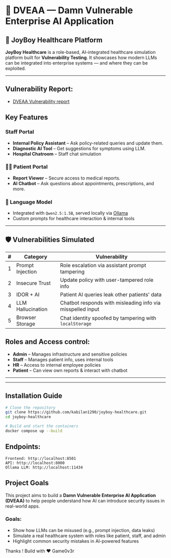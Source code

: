 # 💉 DVEAA — Damn Vulnerable Enterprise AI Application

## 🏥 JoyBoy Healthcare Platform

**JoyBoy Healthcare** is a role-based, AI-integrated healthcare simulation platform built for **Vulnerability Testing**. It showcases how modern LLMs can be integrated into enterprise systems — and where they can be exploited.


---

## Vulnerability Report:

- [DVEAA Vulnerability report](https://docs.google.com/document/d/12JlPwUiJNj4eCiscvumwtN1mJaVfnmclw-Lj8G63o98/edit?usp=sharing)

## Key Features

### Staff Portal
- **Internal Policy Assistant** – Ask policy-related queries and update them.
- **Diagnostic AI Tool** – Get suggestions for symptoms using LLM.
- **Hospital Chatroom** – Staff chat simulation 

### 🧑‍⚕️ Patient Portal
- **Report Viewer** – Secure access to medical reports.
- **AI Chatbot** – Ask questions about appointments, prescriptions, and more.

### 🤖 Language Model
- Integrated with `Qwen2.5:1.5B`, served locally via [Ollama](https://ollama.com)
- Custom prompts for healthcare interaction & internal tools

---

## 🛡️ Vulnerabilities Simulated

| # | Category          | Vulnerability                          |
|---|-------------------|------------------------------------------|
| 1 | Prompt Injection  | Role escalation via assistant prompt tampering |
| 2 | Insecure Trust    | Update policy with user-tampered role info     |
| 3 | IDOR + AI         | Patient AI queries leak other patients' data   |
| 4 | LLM Hallucination | Chatbot responds with misleading info via misspelled input |
| 5 | Browser Storage   | Chat identity spoofed by tampering with `localStorage`     |


## Roles and Access control:

- **Admin** – Manages infrastructure and sensitive policies
- **Staff** – Manages patient info, uses internal tools
- **HR** – Access to internal employee policies
- **Patient** – Can view own reports & interact with chatbot

---

---

## Installation Guide

```bash
# Clone the repository
git clone https://github.com/kabilan1290/joyboy-healthcare.git
cd joyboy-healthcare

# Build and start the containers
docker compose up --build
```

## Endpoints:
```
Frontend: http://localhost:8501
API: http://localhost:8000
Ollama LLM: http://localhost:11434
```

## Project Goals

This project aims to build a **Damn Vulnerable Enterprise AI Application (DVEAA)** to help people understand how AI can introduce security issues in real-world apps.

### Goals:

- Show how LLMs can be misused (e.g., prompt injection, data leaks)
- Simulate a real healthcare system with roles like patient, staff, and admin
- Highlight common security mistakes in AI-powered features


Thanks ! Build with ❤️ Game0v3r